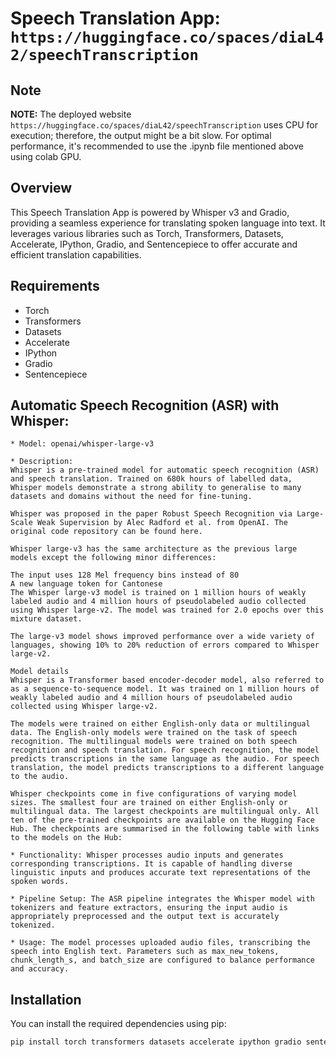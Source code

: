# Speech Translation App: `https://huggingface.co/spaces/diaL42/speechTranscription`

## Note
**NOTE:** The deployed website `https://huggingface.co/spaces/diaL42/speechTranscription` uses CPU for execution; therefore, the output might be a bit slow. For optimal performance, it's recommended to use the .ipynb file mentioned above using colab GPU.

## Overview
This Speech Translation App is powered by Whisper v3 and Gradio, providing a seamless experience for translating spoken language into text. It leverages various libraries such as Torch, Transformers, Datasets, Accelerate, IPython, Gradio, and Sentencepiece to offer accurate and efficient translation capabilities.

## Requirements
- Torch
- Transformers
- Datasets
- Accelerate
- IPython
- Gradio
- Sentencepiece

## Automatic Speech Recognition (ASR) with Whisper:
```
* Model: openai/whisper-large-v3

* Description:
Whisper is a pre-trained model for automatic speech recognition (ASR) and speech translation. Trained on 680k hours of labelled data, Whisper models demonstrate a strong ability to generalise to many datasets and domains without the need for fine-tuning.

Whisper was proposed in the paper Robust Speech Recognition via Large-Scale Weak Supervision by Alec Radford et al. from OpenAI. The original code repository can be found here.

Whisper large-v3 has the same architecture as the previous large models except the following minor differences:

The input uses 128 Mel frequency bins instead of 80
A new language token for Cantonese
The Whisper large-v3 model is trained on 1 million hours of weakly labeled audio and 4 million hours of pseudolabeled audio collected using Whisper large-v2. The model was trained for 2.0 epochs over this mixture dataset.

The large-v3 model shows improved performance over a wide variety of languages, showing 10% to 20% reduction of errors compared to Whisper large-v2.

Model details
Whisper is a Transformer based encoder-decoder model, also referred to as a sequence-to-sequence model. It was trained on 1 million hours of weakly labeled audio and 4 million hours of pseudolabeled audio collected using Whisper large-v2.

The models were trained on either English-only data or multilingual data. The English-only models were trained on the task of speech recognition. The multilingual models were trained on both speech recognition and speech translation. For speech recognition, the model predicts transcriptions in the same language as the audio. For speech translation, the model predicts transcriptions to a different language to the audio.

Whisper checkpoints come in five configurations of varying model sizes. The smallest four are trained on either English-only or multilingual data. The largest checkpoints are multilingual only. All ten of the pre-trained checkpoints are available on the Hugging Face Hub. The checkpoints are summarised in the following table with links to the models on the Hub:

* Functionality: Whisper processes audio inputs and generates corresponding transcriptions. It is capable of handling diverse linguistic inputs and produces accurate text representations of the spoken words.

* Pipeline Setup: The ASR pipeline integrates the Whisper model with tokenizers and feature extractors, ensuring the input audio is appropriately preprocessed and the output text is accurately tokenized.

* Usage: The model processes uploaded audio files, transcribing the speech into English text. Parameters such as max_new_tokens, chunk_length_s, and batch_size are configured to balance performance and accuracy.

```
## Installation
You can install the required dependencies using pip:
```bash
pip install torch transformers datasets accelerate ipython gradio sentencepiece



